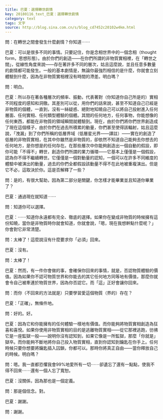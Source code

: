 ```yaml
---
title: 巴夏：選擇轉世劇情
key: 20180116_text_巴夏：選擇轉世劇情
category: text
tags: 文字
source: http://blog.sina.com.cn/s/blog_cd7452c20102w4km.html
---
```


問：在轉世之間會發生什麼劇情？你知道⋯⋯

巴夏：可以是很多不同的事情。只要記住，你是念相世界中的一個念相（thought form，思想形態）。由於你們的創造——在你們所謂的非物質實相裡，在「轉世之間」，從線性角度來說——存在著許多不同的層次，姑且這麼說，並且任意多數量的劇情都可能發生。一般的基本劇情是，無論你最強烈相信的是什麼，你就會立刻體驗到什麼，因為在非物質實相裡沒有時間的滯差。明白嗎？

問：明白。

巴夏：所以存在著各種層次的頻率、振動，代表著對（你知道你自己所是的）實相不同程度的感知和洞徹。其差別可以從，用你們的話來說，甚至不知道自己已經是非物質的個體，一直到，沒有一絲疑惑、絕對地知曉自己可以將自己投射進入任何層面、任何實相、任何類型體驗的個體。其間的任何地方，任何事物，你能想像的任何東西，都能在非物質的領域瞬間就體驗到。現在，由於你們將你們世界創造成了現在這個樣子，由於你們在過去所積累的動量，你們甚至使得該輻射，姑且這麼說，「洩漏」到了你們所稱的低層界域（低層星光界——譯註）——實在的創造了低層的非物質實相，在其中你雖然是非物質的，卻依然不知道自己能夠去你想去的任何地方，是你想是的任何存在。在那些層次中你能夠創造出一個自動的假設，即你可能「不得不」轉世，創造你們所謂的業力循環——它基本上僅僅是一個假設，認為你不得不繼續轉世。它僅僅是一個對動量的認知，一個可以在許多不同維度的體驗中被演出的動量，過去的你們全都假設該動量不得不在此地被重複演出。但是它不必，這取決於你。這是否解釋了一些？

問：是的，有很大幫助，因為第二部分是關鍵，你怎樣才能畢業並且知道你畢業了？

巴夏：通過現在就知道⋯⋯

問：知道你可以選擇。

巴夏：⋯⋯知道你永遠都有完全、徹底的選擇。如果你在變成非物質的時候擁有這份知曉，當你是非物質時你就會知道，你就會說，「嗯，現在我想幹點什麼呢？」你會對它非常清楚。

問：太棒了！這麼說沒有什麼要求你「必須」回來。

巴夏：沒有。

問：太棒了！

巴夏：然而，有一件你會做的事，會確保你回來的事情，就是，否認物質體驗的價值。因為如果你不認可物質世界和你能去的其它任何地方同等地有價值，那麼你就會令自己被牽連於物質世界，因為你否認它。而「這」正好會讓你回來。

問：而你（不回來的方法就是）只要學習愛這個物質（界的）存在？

巴夏：「正確」，無條件地。

問：好的。好。

巴夏：因為它和你能擁有的任何體驗一樣地有價值。而你能夠將物質實相創造為狂喜和喜悅。如果你使用非物質實相的目的是逃離物質實相——從它那裡逃跑，彷彿它是一座監獄一般——說明你沒有認知到，如果它像是一所監獄，那麼「你就是」獄卒。而你能夠不斷地將你自己投入物質實相，直到你認知到鑰匙在你手上。任何時候只要你想要將鑰匙插入囚鎖，你都可以。那時你將真正自由——當你釋放自己的時候。明白嗎？

問：嗯。我一直都恐懼我會99%地愛所有一切⋯⋯卻遺忘了還有一點點，使我不得不回來⋯⋯還有一個人忘了寬恕。

巴夏：沒關係，因為那也是一個定義。

問：那是個信念。對。

巴夏：謝謝。

問：謝謝。
